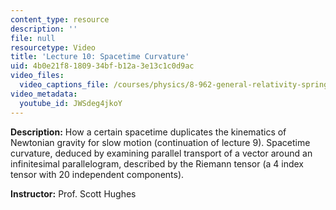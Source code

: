 ```yaml
---
content_type: resource
description: ''
file: null
resourcetype: Video
title: 'Lecture 10: Spacetime Curvature'
uid: 4b0e21f8-1809-34bf-b12a-3e13c1c0d9ac
video_files:
  video_captions_file: /courses/physics/8-962-general-relativity-spring-2020/video-lectures/lecture-10-spacetime-curvature/JWSdeg4jkoY.vtt
video_metadata:
  youtube_id: JWSdeg4jkoY
---
```


**Description:** How a certain spacetime duplicates the kinematics of Newtonian gravity for slow motion (continuation of lecture 9). Spacetime curvature, deduced by examining parallel transport of a vector around an infinitesimal parallelogram, described by the Riemann tensor (a 4 index tensor with 20 independent components).

**Instructor:** Prof. Scott Hughes